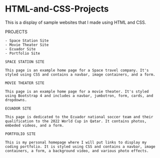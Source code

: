 # HTML-and-CSS-Projects

This is a display of sample websites that I made using HTML and CSS.

PROJECTS


    - Space Station Site
    - Movie Theater Site
    - Ecuador Site
    - Portfolio Site

    SPACE STATION SITE

    This page is an example home page for a Space travel company. It's styled using CSS and contains a navbar, image containers, and a form.

    MOVIE THEATER SITE

    This page is an example home page for a movie theater. It's styled using Bootstrap 4 and includes a navbar, jumbotron, form, cards, and dropdowns.

    ECUADOR SITE

    This page is dedicated to the Ecuador national soccer team and their qualification to the 2022 World Cup in Qatar. It contains photos, embeded videos, and a form.
    
    PORTFOLIO SITE

    This is my personal homepage where I will put links to display my coding portfolio. It is styled using CSS and contains a navbar, image containers, a form, a background video, and various photo effects.
